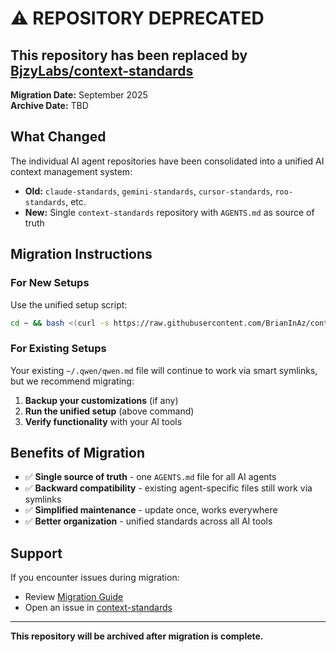# ⚠️ REPOSITORY DEPRECATED

## This repository has been replaced by [BjzyLabs/context-standards](https://github.com/BjzyLabs/context-standards)

**Migration Date:** September 2025  
**Archive Date:** TBD

## What Changed

The individual AI agent repositories have been consolidated into a unified AI context management system:

- **Old:** `claude-standards`, `gemini-standards`, `cursor-standards`, `roo-standards`, etc.
- **New:** Single `context-standards` repository with `AGENTS.md` as source of truth

## Migration Instructions

### For New Setups
Use the unified setup script:
```bash
cd ~ && bash <(curl -s https://raw.githubusercontent.com/BrianInAz/context-standards/main/setup-ai-context.sh)
```

### For Existing Setups
Your existing `~/.qwen/qwen.md` file will continue to work via smart symlinks, but we recommend migrating:

1. **Backup your customizations** (if any)
2. **Run the unified setup** (above command)
3. **Verify functionality** with your AI tools

## Benefits of Migration

- ✅ **Single source of truth** - one `AGENTS.md` file for all AI agents
- ✅ **Backward compatibility** - existing agent-specific files still work via symlinks  
- ✅ **Simplified maintenance** - update once, works everywhere
- ✅ **Better organization** - unified standards across all AI tools

## Support

If you encounter issues during migration:
- Review [Migration Guide](https://github.com/BrianInAz/context-standards/blob/main/MIGRATION.md)
- Open an issue in [context-standards](https://github.com/BrianInAz/context-standards/issues)

---
**This repository will be archived after migration is complete.**
